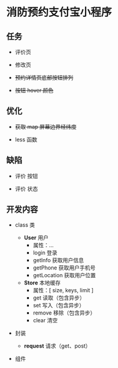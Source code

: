 <!--
 * @Date: 2022-06-27 10:10:31
 * @LastEditors: Mr.qin
 * @LastEditTime: 2022-07-28 10:03:27
 * @Description: 项目描述
-->

# 消防预约支付宝小程序

## 任务
  
- 评价页

- 修改页
  
- ~~预约详情页底部按钮排列~~

- ~~按钮 hover 颜色~~

## 优化

- ~~获取 map 屏幕边界经纬度~~

- less 函数

## 缺陷

- 评价 按钮

- 评价 状态

## 开发内容

- class 类

  - **User** 用户
    - 属性：...
    - login 登录
    - getInfo 获取用户信息
    - getPhone 获取用户手机号
    - getLocation 获取用户位置
  - **Store** 本地缓存
    - 属性：[ size, keys, limit ]
    - get 读取（包含异步）
    - set 写入（包含异步）
    - remove 移除（包含异步）
    - clear 清空

- 封装

  - **request** 请求（get、post）

- 组件

